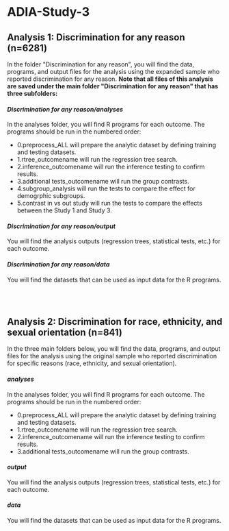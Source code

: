 # ADIA-Study-3

## Analysis 1: Discrimination for any reason (n=6281)
In the folder "Discrimination for any reason", you will find the data, programs, and output files for the analysis using the expanded sample who reported discrimination for any reason. 
<b>Note that all files of this analysis are saved under the main folder "Discrimination for any reason" that has three subfolders: </b>

#### <i>Discrimination for any reason/analyses</i> 
In the analyses folder, you will find R programs for each outcome. The programs should be run in the numbered order: 
<ul>
  <li>0.preprocess_ALL will prepare the analytic dataset by defining training and testing datasets.</li>
  <li>1.rtree_outcomename will run the regression tree search.</li>
  <li>2.inference_outcomename will run the inference testing to confirm results.</li>
  <li>3.additional tests_outcomename will run the group contrasts.</li>
  <li>4.subgroup_analysis will run the tests to compare the effect for demogrphic subgroups.</li>
  <li>5.contrast in vs out study will run the tests to compare the effects between the Study 1 and Study 3.</li>
</ul> 

#### <i>Discrimination for any reason/output</i> 
You will find the analysis outputs (regression trees, statistical tests, etc.) for each outcome. 

#### <i>Discrimination for any reason/data</i>
You will find the datasets that can be used as input data for the R programs. 

<br>
<br>

## Analysis 2: Discrimination for race, ethnicity, and sexual orientation (n=841)
In the three main folders below, you will find the data, programs, and output files for the analysis using the original sample who reported discrimination for specific reasons (race, ethnicity, and sexual orientation).

#### <i>analyses</i> 
In the analyses folder, you will find R programs for each outcome. The programs should be run in the numbered order: 
<ul>
  <li>0.preprocess_ALL will prepare the analytic dataset by defining training and testing datasets.</li>
  <li>1.rtree_outcomename will run the regression tree search.</li>
  <li>2.inference_outcomename will run the inference testing to confirm results.</li>
  <li>3.additional tests_outcomename will run the group contrasts.</li>
</ul> 

#### <i>output</i> 
You will find the analysis outputs (regression trees, statistical tests, etc.) for each outcome. 

#### <i>data</i>
You will find the datasets that can be used as input data for the R programs. 
